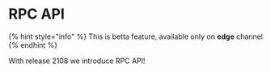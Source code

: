 # RPC API

{% hint style="info" %}
This is betta feature, available only on **edge** channel
{% endhint %}

With release 2108 we introduce RPC API!

